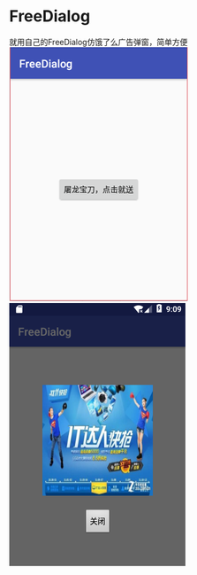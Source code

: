 # FreeDialog
就用自己的FreeDialog仿饿了么广告弹窗，简单方便
![image](https://github.com/cnm7625904/FreeDialog/blob/master/img/1.png)
![image](https://github.com/cnm7625904/FreeDialog/blob/master/img/2.png)
